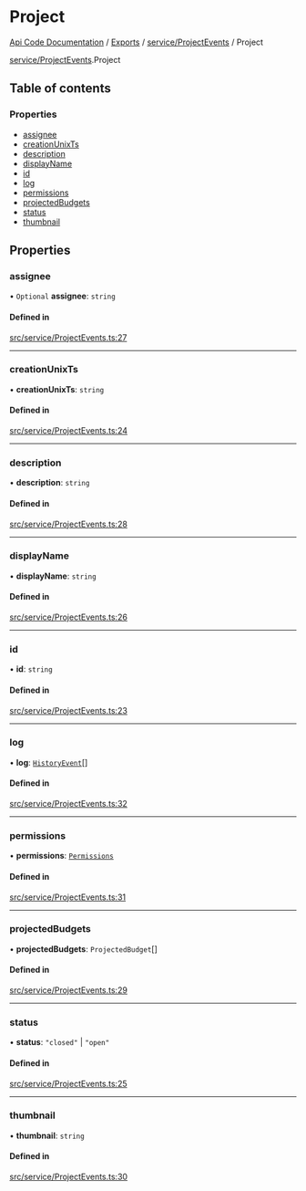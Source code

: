 # Project
[Api Code Documentation](../README.md) / [Exports](../modules.md) / [service/ProjectEvents](../modules/service_ProjectEvents.md) / Project

[service/ProjectEvents](../modules/service_ProjectEvents.md).Project

## Table of contents

### Properties

- [assignee](service_ProjectEvents.Project.md#assignee)
- [creationUnixTs](service_ProjectEvents.Project.md#creationunixts)
- [description](service_ProjectEvents.Project.md#description)
- [displayName](service_ProjectEvents.Project.md#displayname)
- [id](service_ProjectEvents.Project.md#id)
- [log](service_ProjectEvents.Project.md#log)
- [permissions](service_ProjectEvents.Project.md#permissions)
- [projectedBudgets](service_ProjectEvents.Project.md#projectedbudgets)
- [status](service_ProjectEvents.Project.md#status)
- [thumbnail](service_ProjectEvents.Project.md#thumbnail)

## Properties

### assignee

• `Optional` **assignee**: `string`

#### Defined in

[src/service/ProjectEvents.ts:27](https://github.com/openkfw/TruBudget/blob/92640998/api/src/service/ProjectEvents.ts#L27)

___

### creationUnixTs

• **creationUnixTs**: `string`

#### Defined in

[src/service/ProjectEvents.ts:24](https://github.com/openkfw/TruBudget/blob/92640998/api/src/service/ProjectEvents.ts#L24)

___

### description

• **description**: `string`

#### Defined in

[src/service/ProjectEvents.ts:28](https://github.com/openkfw/TruBudget/blob/92640998/api/src/service/ProjectEvents.ts#L28)

___

### displayName

• **displayName**: `string`

#### Defined in

[src/service/ProjectEvents.ts:26](https://github.com/openkfw/TruBudget/blob/92640998/api/src/service/ProjectEvents.ts#L26)

___

### id

• **id**: `string`

#### Defined in

[src/service/ProjectEvents.ts:23](https://github.com/openkfw/TruBudget/blob/92640998/api/src/service/ProjectEvents.ts#L23)

___

### log

• **log**: [`HistoryEvent`](service_ProjectEvents.HistoryEvent.md)[]

#### Defined in

[src/service/ProjectEvents.ts:32](https://github.com/openkfw/TruBudget/blob/92640998/api/src/service/ProjectEvents.ts#L32)

___

### permissions

• **permissions**: [`Permissions`](../modules/authz_types.md#permissions)

#### Defined in

[src/service/ProjectEvents.ts:31](https://github.com/openkfw/TruBudget/blob/92640998/api/src/service/ProjectEvents.ts#L31)

___

### projectedBudgets

• **projectedBudgets**: `ProjectedBudget`[]

#### Defined in

[src/service/ProjectEvents.ts:29](https://github.com/openkfw/TruBudget/blob/92640998/api/src/service/ProjectEvents.ts#L29)

___

### status

• **status**: ``"closed"`` \| ``"open"``

#### Defined in

[src/service/ProjectEvents.ts:25](https://github.com/openkfw/TruBudget/blob/92640998/api/src/service/ProjectEvents.ts#L25)

___

### thumbnail

• **thumbnail**: `string`

#### Defined in

[src/service/ProjectEvents.ts:30](https://github.com/openkfw/TruBudget/blob/92640998/api/src/service/ProjectEvents.ts#L30)
